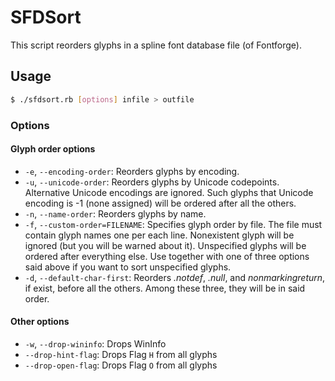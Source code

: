 SFDSort
=======

This script reorders glyphs in a spline font database file (of Fontforge).

## Usage

```bash
$ ./sfdsort.rb [options] infile > outfile
```

### Options

#### Glyph order options

- `-e`, `--encoding-order`: Reorders glyphs by encoding.
- `-u`, `--unicode-order`: Reorders glyphs by Unicode codepoints. Alternative Unicode encodings are ignored. Such glyphs that Unicode encoding is -1 (none assigned) will be ordered after all the others.
- `-n`, `--name-order`: Reorders glyphs by name.
- `-f`, `--custom-order=FILENAME`: Specifies glyph order by file. The file must contain glyph names one per each line. Nonexistent glyph will be ignored (but you will be warned about it). Unspecified glyphs will be ordered after everything else. Use together with one of three options said above if you want to sort unspecified glyphs.
- `-d`, `--default-char-first`: Reorders _.notdef_, _.null_, and _nonmarkingreturn_, if exist, before all the others. Among these three, they will be in said order.

#### Other options

- `-w`, `--drop-wininfo`: Drops WinInfo
- `--drop-hint-flag`: Drops Flag `H` from all glyphs
- `--drop-open-flag`: Drops Flag `O` from all glyphs
